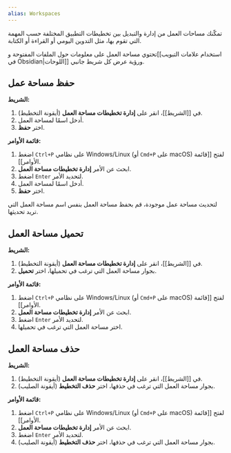 ```yaml
---
alias: Workspaces
---
```


تمكّنك مساحات العمل من إدارة والتبديل بين تخطيطات التطبيق المختلفة حسب المهمة التي تقوم بها، مثل التدوين اليومي أو القراءة أو الكتابة.

تحتوي مساحة العمل على معلومات حول الملفات المفتوحة و[[استخدام علامات التبويب في Obsidian|اللوحات]] ورؤية عرض كل شريط جانبي.

## حفظ مساحة عمل

**الشريط:**

1. في [[الشريط]]، انقر على **إدارة تخطيطات مساحة العمل** (أيقونة التخطيط).
2. أدخل اسمًا لمساحة العمل.
3. اختر **حفظ**.

**قائمة الأوامر:**

1. اضغط `Ctrl+P` على نظامي Windows/Linux (أو `Cmd+P` على macOS) لفتح [[قائمة الأوامر]].
2. ابحث عن الأمر **إدارة تخطيطات مساحة العمل**.
3. اضغط `Enter` لتحديد الأمر.
4. أدخل اسمًا لمساحة العمل.
5. اختر **حفظ**.

لتحديث مساحة عمل موجودة، قم بحفظ مساحة العمل بنفس اسم مساحة العمل التي تريد تحديثها.

## تحميل مساحة العمل

**الشريط:**

1. في [[الشريط]]، انقر على **إدارة تخطيطات مساحة العمل** (أيقونة التخطيط).
2. بجوار مساحة العمل التي ترغب في تحميلها، اختر **تحميل**.

**قائمة الأوامر:**

1. اضغط `Ctrl+P` على نظامي Windows/Linux (أو `Cmd+P` على macOS) لفتح [[قائمة الأوامر]].
2. ابحث عن الأمر **إدارة تخطيطات مساحة العمل**.
3. اضغط `Enter` لتحديد الأمر.
4. اختر مساحة العمل التي ترغب في تحميلها.

## حذف مساحة العمل

**الشريط:**

1. في [[الشريط]]، انقر على **إدارة تخطيطات مساحة العمل** (أيقونة التخطيط).
2. بجوار مساحة العمل التي ترغب في حذفها، اختر **حذف التخطيط** (أيقونة الصليب).

**قائمة الأوامر:**

1. اضغط `Ctrl+P` على نظامي Windows/Linux (أو `Cmd+P` على macOS) لفتح [[قائمة الأوامر]].
2. ابحث عن الأمر **إدارة تخطيطات مساحة العمل**.
3. اضغط `Enter` لتحديد الأمر.
4. بجوار مساحة العمل التي ترغب في حذفها، اختر **حذف التخطيط** (أيقونة الصليب).
